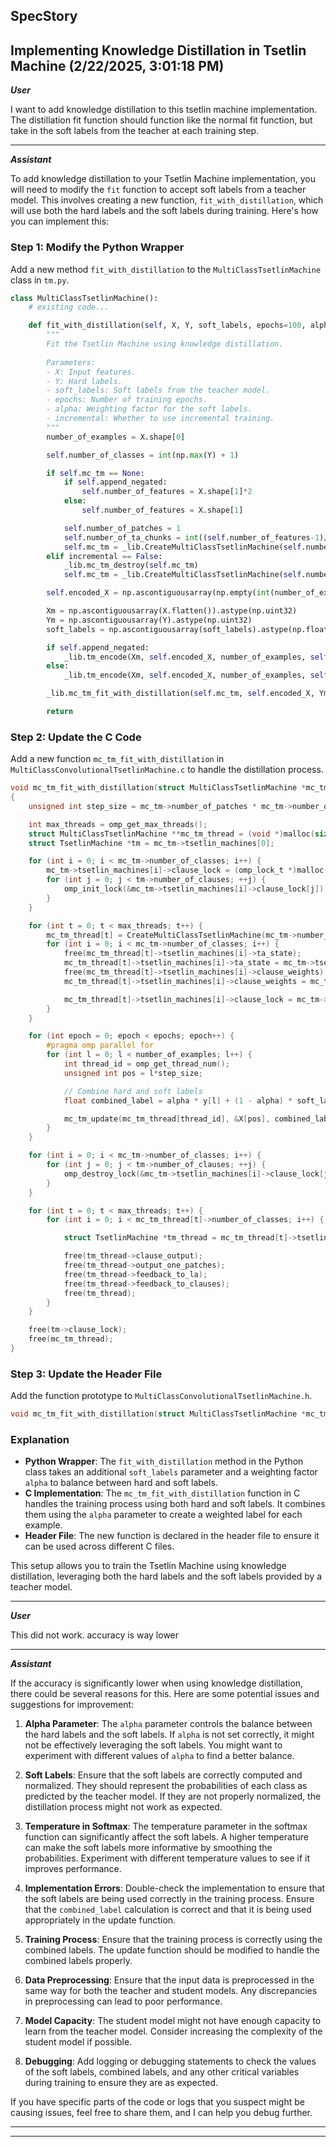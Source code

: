 ## SpecStory

## Implementing Knowledge Distillation in Tsetlin Machine (2/22/2025, 3:01:18 PM)

_**User**_

I want to add knowledge distillation to this tsetlin machine implementation. The distillation fit function should function like the normal fit function, but take in the soft labels from the teacher at each training step.

---

_**Assistant**_

To add knowledge distillation to your Tsetlin Machine implementation, you will need to modify the `fit` function to accept soft labels from a teacher model. This involves creating a new function, `fit_with_distillation`, which will use both the hard labels and the soft labels during training. Here's how you can implement this:

### Step 1: Modify the Python Wrapper

Add a new method `fit_with_distillation` to the `MultiClassTsetlinMachine` class in `tm.py`.

```python:pyTsetlinMachineParallel/tm.py
class MultiClassTsetlinMachine():
    # existing code...

    def fit_with_distillation(self, X, Y, soft_labels, epochs=100, alpha=0.5, incremental=False):
        """
        Fit the Tsetlin Machine using knowledge distillation.
        
        Parameters:
        - X: Input features.
        - Y: Hard labels.
        - soft_labels: Soft labels from the teacher model.
        - epochs: Number of training epochs.
        - alpha: Weighting factor for the soft labels.
        - incremental: Whether to use incremental training.
        """
        number_of_examples = X.shape[0]

        self.number_of_classes = int(np.max(Y) + 1)

        if self.mc_tm == None:
            if self.append_negated:
                self.number_of_features = X.shape[1]*2
            else:
                self.number_of_features = X.shape[1]

            self.number_of_patches = 1
            self.number_of_ta_chunks = int((self.number_of_features-1)/32 + 1)
            self.mc_tm = _lib.CreateMultiClassTsetlinMachine(self.number_of_classes, self.number_of_clauses, self.number_of_features, 1, self.number_of_ta_chunks, self.number_of_state_bits, self.T, self.s, self.s_range, self.boost_true_positive_feedback, self.weighted_clauses)
        elif incremental == False:
            _lib.mc_tm_destroy(self.mc_tm)
            self.mc_tm = _lib.CreateMultiClassTsetlinMachine(self.number_of_classes, self.number_of_clauses, self.number_of_features, 1, self.number_of_ta_chunks, self.number_of_state_bits, self.T, self.s, self.s_range, self.boost_true_positive_feedback, self.weighted_clauses)

        self.encoded_X = np.ascontiguousarray(np.empty(int(number_of_examples * self.number_of_ta_chunks), dtype=np.uint32))

        Xm = np.ascontiguousarray(X.flatten()).astype(np.uint32)
        Ym = np.ascontiguousarray(Y).astype(np.uint32)
        soft_labels = np.ascontiguousarray(soft_labels).astype(np.float32)

        if self.append_negated:
            _lib.tm_encode(Xm, self.encoded_X, number_of_examples, self.number_of_features//2, 1, 1, self.number_of_features//2, 1, 1)
        else:
            _lib.tm_encode(Xm, self.encoded_X, number_of_examples, self.number_of_features, 1, 1, self.number_of_features, 1, 0)

        _lib.mc_tm_fit_with_distillation(self.mc_tm, self.encoded_X, Ym, soft_labels, number_of_examples, epochs, alpha)

        return
```

### Step 2: Update the C Code

Add a new function `mc_tm_fit_with_distillation` in `MultiClassConvolutionalTsetlinMachine.c` to handle the distillation process.

```c:pyTsetlinMachineParallel/MultiClassConvolutionalTsetlinMachine.c
void mc_tm_fit_with_distillation(struct MultiClassTsetlinMachine *mc_tm, unsigned int *X, int *y, float *soft_labels, int number_of_examples, int epochs, float alpha)
{
    unsigned int step_size = mc_tm->number_of_patches * mc_tm->number_of_ta_chunks;

    int max_threads = omp_get_max_threads();
    struct MultiClassTsetlinMachine **mc_tm_thread = (void *)malloc(sizeof(struct MultiClassTsetlinMachine *) * max_threads);
    struct TsetlinMachine *tm = mc_tm->tsetlin_machines[0];

    for (int i = 0; i < mc_tm->number_of_classes; i++) {
        mc_tm->tsetlin_machines[i]->clause_lock = (omp_lock_t *)malloc(sizeof(omp_lock_t) * tm->number_of_clauses);
        for (int j = 0; j < tm->number_of_clauses; ++j) {
            omp_init_lock(&mc_tm->tsetlin_machines[i]->clause_lock[j]);
        }
    }

    for (int t = 0; t < max_threads; t++) {
        mc_tm_thread[t] = CreateMultiClassTsetlinMachine(mc_tm->number_of_classes, tm->number_of_clauses, tm->number_of_features, tm->number_of_patches, tm->number_of_ta_chunks, tm->number_of_state_bits, tm->T, tm->s, tm->s_range, tm->boost_true_positive_feedback, tm->weighted_clauses);
        for (int i = 0; i < mc_tm->number_of_classes; i++) {
            free(mc_tm_thread[t]->tsetlin_machines[i]->ta_state);
            mc_tm_thread[t]->tsetlin_machines[i]->ta_state = mc_tm->tsetlin_machines[i]->ta_state;
            free(mc_tm_thread[t]->tsetlin_machines[i]->clause_weights);
            mc_tm_thread[t]->tsetlin_machines[i]->clause_weights = mc_tm->tsetlin_machines[i]->clause_weights;

            mc_tm_thread[t]->tsetlin_machines[i]->clause_lock = mc_tm->tsetlin_machines[i]->clause_lock;
        }    
    }

    for (int epoch = 0; epoch < epochs; epoch++) {
        #pragma omp parallel for
        for (int l = 0; l < number_of_examples; l++) {
            int thread_id = omp_get_thread_num();
            unsigned int pos = l*step_size;

            // Combine hard and soft labels
            float combined_label = alpha * y[l] + (1 - alpha) * soft_labels[l * mc_tm->number_of_classes + y[l]];

            mc_tm_update(mc_tm_thread[thread_id], &X[pos], combined_label);
        }
    }

    for (int i = 0; i < mc_tm->number_of_classes; i++) {
        for (int j = 0; j < tm->number_of_clauses; ++j) {
            omp_destroy_lock(&mc_tm->tsetlin_machines[i]->clause_lock[j]);
        }
    }

    for (int t = 0; t < max_threads; t++) {
        for (int i = 0; i < mc_tm_thread[t]->number_of_classes; i++) {    

            struct TsetlinMachine *tm_thread = mc_tm_thread[t]->tsetlin_machines[i];

            free(tm_thread->clause_output);
            free(tm_thread->output_one_patches);
            free(tm_thread->feedback_to_la);
            free(tm_thread->feedback_to_clauses);
            free(tm_thread);
        }
    }

    free(tm->clause_lock);
    free(mc_tm_thread);
}
```

### Step 3: Update the Header File

Add the function prototype to `MultiClassConvolutionalTsetlinMachine.h`.

```c:pyTsetlinMachineParallel/MultiClassConvolutionalTsetlinMachine.h
void mc_tm_fit_with_distillation(struct MultiClassTsetlinMachine *mc_tm, unsigned int *X, int *y, float *soft_labels, int number_of_examples, int epochs, float alpha);
```

### Explanation

- **Python Wrapper**: The `fit_with_distillation` method in the Python class takes an additional `soft_labels` parameter and a weighting factor `alpha` to balance between hard and soft labels.
- **C Implementation**: The `mc_tm_fit_with_distillation` function in C handles the training process using both hard and soft labels. It combines them using the `alpha` parameter to create a weighted label for each example.
- **Header File**: The new function is declared in the header file to ensure it can be used across different C files.

This setup allows you to train the Tsetlin Machine using knowledge distillation, leveraging both the hard labels and the soft labels provided by a teacher model.

---

_**User**_

This did not work. accuracy is way lower

---

_**Assistant**_

If the accuracy is significantly lower when using knowledge distillation, there could be several reasons for this. Here are some potential issues and suggestions for improvement:

1. **Alpha Parameter**: The `alpha` parameter controls the balance between the hard labels and the soft labels. If `alpha` is not set correctly, it might not be effectively leveraging the soft labels. You might want to experiment with different values of `alpha` to find a better balance.

2. **Soft Labels**: Ensure that the soft labels are correctly computed and normalized. They should represent the probabilities of each class as predicted by the teacher model. If they are not properly normalized, the distillation process might not work as expected.

3. **Temperature in Softmax**: The temperature parameter in the softmax function can significantly affect the soft labels. A higher temperature can make the soft labels more informative by smoothing the probabilities. Experiment with different temperature values to see if it improves performance.

4. **Implementation Errors**: Double-check the implementation to ensure that the soft labels are being used correctly in the training process. Ensure that the `combined_label` calculation is correct and that it is being used appropriately in the update function.

5. **Training Process**: Ensure that the training process is correctly using the combined labels. The update function should be modified to handle the combined labels properly.

6. **Data Preprocessing**: Ensure that the input data is preprocessed in the same way for both the teacher and student models. Any discrepancies in preprocessing can lead to poor performance.

7. **Model Capacity**: The student model might not have enough capacity to learn from the teacher model. Consider increasing the complexity of the student model if possible.

8. **Debugging**: Add logging or debugging statements to check the values of the soft labels, combined labels, and any other critical variables during training to ensure they are as expected.

If you have specific parts of the code or logs that you suspect might be causing issues, feel free to share them, and I can help you debug further.

---



---

